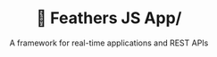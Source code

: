 <h1 align="center">🍃 Feathers JS App/</h1>

<p align="center">A framework for real-time applications and REST APIs</p>
